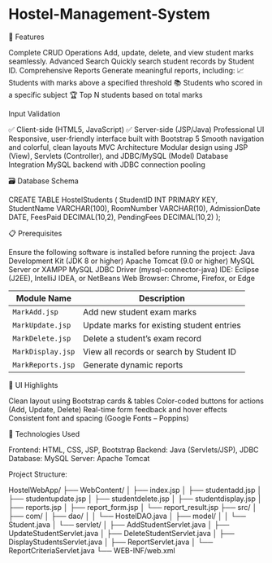 # Hostel-Management-System

🚀 Features

Complete CRUD Operations
Add, update, delete, and view student marks seamlessly.
Advanced Search
Quickly search student records by Student ID.
Comprehensive Reports
Generate meaningful reports, including:
📈 Students with marks above a specified threshold
📚 Students who scored in a specific subject
🏆 Top N students based on total marks

Input Validation

✅ Client-side (HTML5, JavaScript)
✅ Server-side (JSP/Java)
Professional UI
Responsive, user-friendly interface built with Bootstrap 5
Smooth navigation and colorful, clean layouts
MVC Architecture
Modular design using JSP (View), Servlets (Controller), and JDBC/MySQL (Model)
Database Integration
MySQL backend with JDBC connection pooling


🗃️ Database Schema

CREATE TABLE HostelStudents (
StudentID INT PRIMARY KEY,
StudentName VARCHAR(100),
RoomNumber VARCHAR(10),
AdmissionDate DATE,
FeesPaid DECIMAL(10,2),
PendingFees DECIMAL(10,2)
);

📋 Prerequisites

Ensure the following software is installed before running the project:
Java Development Kit (JDK 8 or higher)
Apache Tomcat (9.0 or higher)
MySQL Server or XAMPP
MySQL JDBC Driver (mysql-connector-java)
IDE: Eclipse (J2EE), IntelliJ IDEA, or NetBeans
Web Browser: Chrome, Firefox, or Edge


| Module Name       | Description                               |
| ----------------- | ----------------------------------------- |
| `MarkAdd.jsp`     | Add new student exam marks                |
| `MarkUpdate.jsp`  | Update marks for existing student entries |
| `MarkDelete.jsp`  | Delete a student’s exam record            |
| `MarkDisplay.jsp` | View all records or search by Student ID  |
| `MarkReports.jsp` | Generate dynamic reports                  |


🎨 UI Highlights

Clean layout using Bootstrap cards & tables
Color-coded buttons for actions (Add, Update, Delete)
Real-time form feedback and hover effects
Consistent font and spacing (Google Fonts – Poppins)

🔧 Technologies Used

Frontend: HTML, CSS, JSP, Bootstrap
Backend: Java (Servlets/JSP), JDBC
Database: MySQL
Server: Apache Tomcat


Project Structure:


HostelWebApp/
├── WebContent/
│ ├── index.jsp
│ ├── studentadd.jsp
│ ├── studentupdate.jsp
│ ├── studentdelete.jsp
│ ├── studentdisplay.jsp
│ ├── reports.jsp
│ ├── report_form.jsp
│ └── report_result.jsp
├── src/
│ ├── com/
│ ├── dao/
│ │ └── HostelDAO.java
│ ├── model/
│ │ └── Student.java
│ └── servlet/
│ ├── AddStudentServlet.java
│ ├── UpdateStudentServlet.java
│ ├── DeleteStudentServlet.java
│ ├── DisplayStudentsServlet.java
│ ├── ReportServlet.java
│ └── ReportCriteriaServlet.java
└── WEB-INF/web.xml
